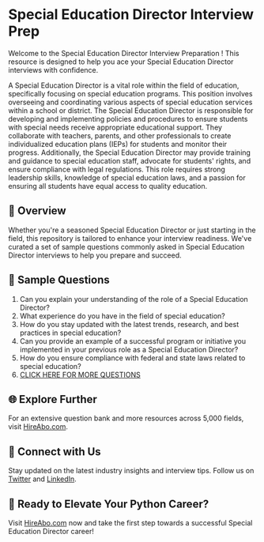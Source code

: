 # Special Education Director Interview Prep

Welcome to the Special Education Director Interview Preparation ! This resource is designed to help you ace your Special Education Director interviews with confidence.

A Special Education Director is a vital role within the field of education, specifically focusing on special education programs. This position involves overseeing and coordinating various aspects of special education services within a school or district. The Special Education Director is responsible for developing and implementing policies and procedures to ensure students with special needs receive appropriate educational support. They collaborate with teachers, parents, and other professionals to create individualized education plans (IEPs) for students and monitor their progress. Additionally, the Special Education Director may provide training and guidance to special education staff, advocate for students' rights, and ensure compliance with legal regulations. This role requires strong leadership skills, knowledge of special education laws, and a passion for ensuring all students have equal access to quality education.

## 🚀 Overview

Whether you're a seasoned Special Education Director or just starting in the field, this repository is tailored to enhance your interview readiness. We've curated a set of sample questions commonly asked in Special Education Director interviews to help you prepare and succeed.

## 📝 Sample Questions

1. Can you explain your understanding of the role of a Special Education Director?
2. What experience do you have in the field of special education?
3. How do you stay updated with the latest trends, research, and best practices in special education?
4. Can you provide an example of a successful program or initiative you implemented in your previous role as a Special Education Director?
5. How do you ensure compliance with federal and state laws related to special education?
6. [CLICK HERE FOR MORE QUESTIONS](https://hireabo.com/job/4_3_2/Special%20Education%20Director)

## 🌐 Explore Further

For an extensive question bank and more resources across 5,000 fields, visit [HireAbo.com](https://www.hireabo.com).

## 📱 Connect with Us

Stay updated on the latest industry insights and interview tips. Follow us on [Twitter](https://twitter.com/hireabo) and [LinkedIn](https://www.linkedin.com/in/hire-abo-3609972a8/).

## 🚀 Ready to Elevate Your Python Career?

Visit [HireAbo.com](https://www.hireabo.com) now and take the first step towards a successful Special Education Director career!